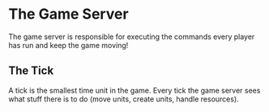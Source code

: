 # The Game Server

The game server is responsible for executing the commands every player has run and keep the game moving!

## The Tick

A tick is the smallest time unit in the game. Every tick the game server sees what stuff there is to do (move units, create units, handle resources).
